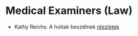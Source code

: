 # Medical Examiners (Law)

- Kathy Reichs: A holtak beszélnek [részletek](_details/Kathy%20Reichs.md#id_157)